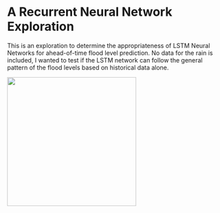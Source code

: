 # A Recurrent Neural Network Exploration
This is an exploration to determine the appropriateness of LSTM Neural Networks for ahead-of-time flood level prediction.
No data for the rain is included, I wanted to test if the LSTM network can follow the general pattern of the flood levels based on historical data alone.

<img src="https://github.com/cadrev/lstm-flood-prediction/blob/master/sample.PNG" width="300">
